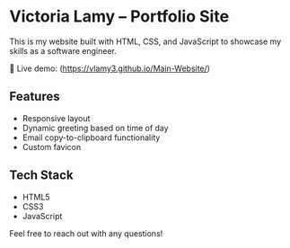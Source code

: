 # Victoria Lamy – Portfolio Site

This is my website built with HTML, CSS, and JavaScript to showcase my skills as a software engineer.

🔗 Live demo: (https://vlamy3.github.io/Main-Website/)
## Features
- Responsive layout
- Dynamic greeting based on time of day
- Email copy-to-clipboard functionality
- Custom favicon

## Tech Stack
- HTML5
- CSS3
- JavaScript

Feel free to reach out with any questions!
